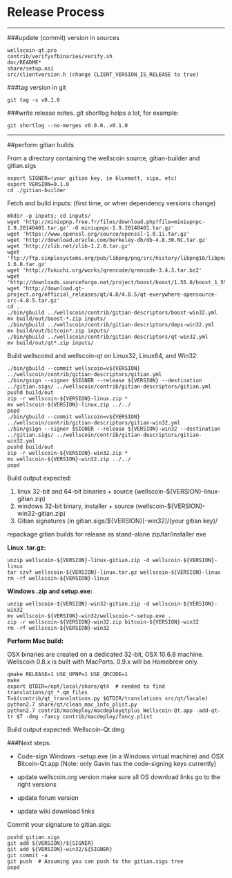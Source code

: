 Release Process
====================

* * *

###update (commit) version in sources


	wellscoin-qt.pro
	contrib/verifysfbinaries/verify.sh
	doc/README*
	share/setup.nsi
	src/clientversion.h (change CLIENT_VERSION_IS_RELEASE to true)

###tag version in git

	git tag -s v0.1.0

###write release notes. git shortlog helps a lot, for example:

	git shortlog --no-merges v0.0.0..v0.1.0

* * *

##perform gitian builds

 From a directory containing the wellscoin source, gitian-builder and gitian.sigs
  
	export SIGNER=(your gitian key, ie bluematt, sipa, etc)
	export VERSION=0.1.0
	cd ./gitian-builder

 Fetch and build inputs: (first time, or when dependency versions change)

	mkdir -p inputs; cd inputs/
	wget 'http://miniupnp.free.fr/files/download.php?file=miniupnpc-1.9.20140401.tar.gz' -O miniupnpc-1.9.20140401.tar.gz'
	wget 'https://www.openssl.org/source/openssl-1.0.1i.tar.gz'
	wget 'http://download.oracle.com/berkeley-db/db-4.8.30.NC.tar.gz'
	wget 'http://zlib.net/zlib-1.2.8.tar.gz'
	wget 'ftp://ftp.simplesystems.org/pub/libpng/png/src/history/libpng16/libpng-1.6.8.tar.gz'
	wget 'http://fukuchi.org/works/qrencode/qrencode-3.4.3.tar.bz2'
	wget 'http://downloads.sourceforge.net/project/boost/boost/1.55.0/boost_1_55_0.tar.bz2'
	wget 'http://download.qt-project.org/official_releases/qt/4.8/4.8.5/qt-everywhere-opensource-src-4.8.5.tar.gz'
	cd ..
	./bin/gbuild ../wellscoin/contrib/gitian-descriptors/boost-win32.yml
	mv build/out/boost-*.zip inputs/
	./bin/gbuild ../wellscoin/contrib/gitian-descriptors/deps-win32.yml
	mv build/out/bitcoin*.zip inputs/
	./bin/gbuild ../wellscoin/contrib/gitian-descriptors/qt-win32.yml
	mv build/out/qt*.zip inputs/

 Build wellscoind and wellscoin-qt on Linux32, Linux64, and Win32:
  
	./bin/gbuild --commit wellscoin=v${VERSION} ../wellscoin/contrib/gitian-descriptors/gitian.yml
	./bin/gsign --signer $SIGNER --release ${VERSION} --destination ../gitian.sigs/ ../wellscoin/contrib/gitian-descriptors/gitian.yml
	pushd build/out
	zip -r wellscoin-${VERSION}-linux.zip *
	mv wellscoin-${VERSION}-linux.zip ../../
	popd
	./bin/gbuild --commit wellscoin=v${VERSION} ../wellscoin/contrib/gitian-descriptors/gitian-win32.yml
	./bin/gsign --signer $SIGNER --release ${VERSION}-win32 --destination ../gitian.sigs/ ../wellscoin/contrib/gitian-descriptors/gitian-win32.yml
	pushd build/out
	zip -r wellscoin-${VERSION}-win32.zip *
	mv wellscoin-${VERSION}-win32.zip ../../
	popd

  Build output expected:

  1. linux 32-bit and 64-bit binaries + source (wellscoin-${VERSION}-linux-gitian.zip)
  2. windows 32-bit binary, installer + source (wellscoin-${VERSION}-win32-gitian.zip)
  3. Gitian signatures (in gitian.sigs/${VERSION}[-win32]/(your gitian key)/

repackage gitian builds for release as stand-alone zip/tar/installer exe

**Linux .tar.gz:**

	unzip wellscoin-${VERSION}-linux-gitian.zip -d wellscoin-${VERSION}-linux
	tar czvf wellscoin-${VERSION}-linux.tar.gz wellscoin-${VERSION}-linux
	rm -rf wellscoin-${VERSION}-linux

**Windows .zip and setup.exe:**

	unzip wellscoin-${VERSION}-win32-gitian.zip -d wellscoin-${VERSION}-win32
	mv wellscoin-${VERSION}-win32/wellscoin-*-setup.exe .
	zip -r wellscoin-${VERSION}-win32.zip bitcoin-${VERSION}-win32
	rm -rf wellscoin-${VERSION}-win32

**Perform Mac build:**

  OSX binaries are created on a dedicated 32-bit, OSX 10.6.8 machine.
  Wellscoin 0.8.x is built with MacPorts.  0.9.x will be Homebrew only.

	qmake RELEASE=1 USE_UPNP=1 USE_QRCODE=1
	make
	export QTDIR=/opt/local/share/qt4  # needed to find translations/qt_*.qm files
	T=$(contrib/qt_translations.py $QTDIR/translations src/qt/locale)
	python2.7 share/qt/clean_mac_info_plist.py
	python2.7 contrib/macdeploy/macdeployqtplus Wellscoin-Qt.app -add-qt-tr $T -dmg -fancy contrib/macdeploy/fancy.plist

 Build output expected: Wellscoin-Qt.dmg

###Next steps:

* Code-sign Windows -setup.exe (in a Windows virtual machine) and
  OSX Bitcoin-Qt.app (Note: only Gavin has the code-signing keys currently)

* update wellscoin.org version
  make sure all OS download links go to the right versions

* update forum version

* update wiki download links

Commit your signature to gitian.sigs:

	pushd gitian.sigs
	git add ${VERSION}/${SIGNER}
	git add ${VERSION}-win32/${SIGNER}
	git commit -a
	git push  # Assuming you can push to the gitian.sigs tree
	popd

